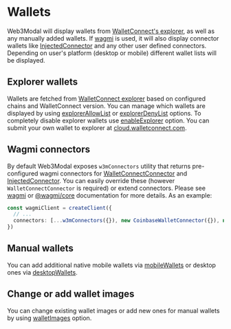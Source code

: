# Wallets

Web3Modal will display wallets from [WalletConnect's explorer](https://explorer.walletconnect.com), as well as any manually added wallets. If [wagmi](https://wagmi.sh) is used, it will also display connector wallets like [InjectedConnector](https://wagmi.sh/react/connectors/injected) and any other user defined connectors. Depending on user's platform (desktop or mobile) different wallet lists will be displayed.

## Explorer wallets

Wallets are fetched from [WalletConnect explorer](https://explorer.walletconnect.com) based on configured chains and WalletConnect version. You can manage which wallets are displayed by using [explorerAllowList](../options.md#explorerallowlist-optional) or [explorerDenyList](../options.md#explorerdenylist-optional) options. To completely disable explorer wallets use [enableExplorer](../options.md#enableexplorer-optional) option. You can submit your own wallet to explorer at [cloud.walletconnect.com](https://cloud.walletconnect.com).

## Wagmi connectors

By default Web3Modal exposes `w3mConnectors` utility that returns pre-configured wagmi connectors for [WalletConnectConnector](https://wagmi.sh/react/connectors/walletConnect) and [InjectedConnector](https://wagmi.sh/react/connectors/injected). You can easily override these (however `WalletConnectConnector` is required) or extend connectors. Please see [wagmi](https://wagmi.sh/react/connectors/injected) or [@wagmi/core](https://wagmi.sh/core/connectors/injected) documentation for more details. As an example:

```ts
const wagmiClient = createClient({
  // ...
  connectors: [...w3mConnectors({}), new CoinbaseWalletConnector({}), new SafeConnector({})]
})
```

## Manual wallets

You can add additional native mobile wallets via [mobileWallets](../options.md#mobilewallets-optional) or desktop ones via [desktopWallets](../options.md#desktopwallets-optional).

## Change or add wallet images

You can change existing wallet images or add new ones for manual wallets by using [walletImages](../options.md#walletimages-optional) option.
